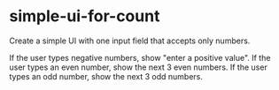 # simple-ui-for-count
Create a simple UI with one input field that accepts only numbers.

If the user types negative numbers, show "enter a positive value".
If the user types an even number, show the next 3 even numbers.
If the user types an odd number, show the next 3 odd numbers.  
